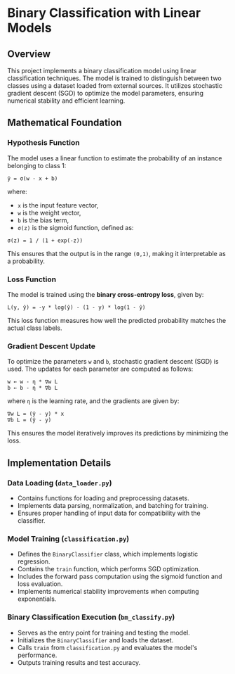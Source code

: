 # Binary Classification with Linear Models

## Overview
This project implements a binary classification model using linear classification techniques. The model is trained to distinguish between two classes using a dataset loaded from external sources. It utilizes stochastic gradient descent (SGD) to optimize the model parameters, ensuring numerical stability and efficient learning.

## Mathematical Foundation
### Hypothesis Function
The model uses a linear function to estimate the probability of an instance belonging to class 1:

```
ŷ = σ(w · x + b)
```

where:
- `x` is the input feature vector,
- `w` is the weight vector,
- `b` is the bias term,
- `σ(z)` is the sigmoid function, defined as:

```
σ(z) = 1 / (1 + exp(-z))
```

This ensures that the output is in the range `(0,1)`, making it interpretable as a probability.

### Loss Function
The model is trained using the **binary cross-entropy loss**, given by:

```
L(y, ŷ) = -y * log(ŷ) - (1 - y) * log(1 - ŷ)
```

This loss function measures how well the predicted probability matches the actual class labels.

### Gradient Descent Update
To optimize the parameters `w` and `b`, stochastic gradient descent (SGD) is used. The updates for each parameter are computed as follows:

```
w ← w - η * ∇w L
b ← b - η * ∇b L
```

where `η` is the learning rate, and the gradients are given by:

```
∇w L = (ŷ - y) * x
∇b L = (ŷ - y)
```

This ensures the model iteratively improves its predictions by minimizing the loss.

## Implementation Details
### Data Loading (`data_loader.py`)
- Contains functions for loading and preprocessing datasets.
- Implements data parsing, normalization, and batching for training.
- Ensures proper handling of input data for compatibility with the classifier.

### Model Training (`classification.py`)
- Defines the `BinaryClassifier` class, which implements logistic regression.
- Contains the `train` function, which performs SGD optimization.
- Includes the forward pass computation using the sigmoid function and loss evaluation.
- Implements numerical stability improvements when computing exponentials.

### Binary Classification Execution (`bm_classify.py`)
- Serves as the entry point for training and testing the model.
- Initializes the `BinaryClassifier` and loads the dataset.
- Calls `train` from `classification.py` and evaluates the model's performance.
- Outputs training results and test accuracy.
